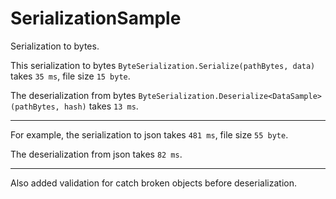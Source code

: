 # SerializationSample
Serialization to bytes.

This serialization to bytes `ByteSerialization.Serialize(pathBytes, data)` takes `35 ms`, file size `15 byte`.

The deserialization from bytes `ByteSerialization.Deserialize<DataSample>(pathBytes, hash)` takes `13 ms`.

___

For example, the serialization to json takes `481 ms`, file size `55 byte`.

The deserialization from json takes `82 ms`.

___

Also added validation for catch broken objects before deserialization.
